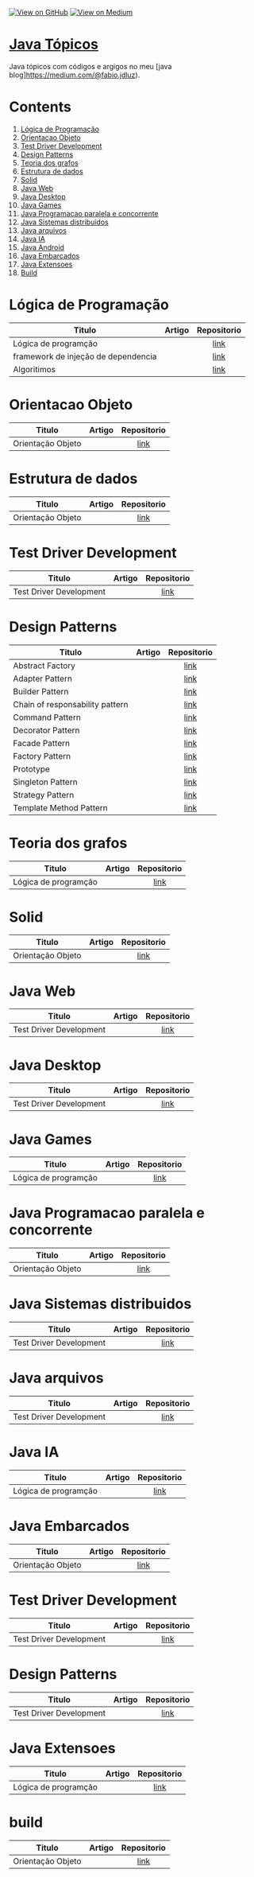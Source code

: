 [![View on GitHub](https://img.shields.io/badge/GitHub-View_on_GitHub-blue?logo=GitHub)](https://github.com/binhojulix/java)  [![View on Medium](https://img.shields.io/badge/Medium-View%20on%20Medium-red?logo=medium)](https://medium.com/@fabio.jdluz) 
# [Java Tópicos](https://github.com/binhojulix/jav)
Java tópicos com códigos e argigos no meu [java blog]https://medium.com/@fabio.jdluz). 



# Contents
1.  [Lógica de Programação](#lógica-de-programação)
2.  [Orientacao Objeto](#orientacão-objeto)
3.  [Test Driver Development](#test-driver-development)
4.  [Design Patterns](#design-patterns)
5.  [Teoria dos grafos](#teoria-dos-grafos)
6.  [Estrutura de dados](#estrutura-de-dados)
7.  [Solid](#solid)
8.  [Java Web](#java-web)
9.  [Java Desktop](#java-desktop)
10. [Java Games](#java-games)
11. [Java Programacao paralela e concorrente](#java-programacao-parelela-e-concorrente)
12. [Java Sistemas distribuidos](#java-sistemas-distribuidos)
13. [Java arquivos](#java-arquivos)
14. [Java IA](#java-ia)
15. [Java Android](#java-ia)
16. [Java Embarcados](#java-embarcados)
17. [Java Extensoes](#java-extensoes)
18. [Build](#build)



# Lógica de Programação 
| Titulo        | Artigo           | Repositorio  |
| ------------- |:-------------:| :-----:|
| Lógica de programção |  | [link](https://github.com/binhojulix/Java/tree/master/logica-de-programacao/logicadeprogramacao) 
| framework de injeção de dependencia |  | [link](https://github.com/binhojulix/Java/tree/master/logica-de-programacao/injecaodedependencia)
| Algoritimos |  | [link](https://github.com/binhojulix/Java/tree/master/logica-de-programacao/algoritimos)

# Orientacao Objeto 
| Titulo        | Artigo           | Repositorio  |
| ------------- |:-------------:| :-----:|
| Orientação Objeto |  | [link](https://github.com/binhojulix/Java/tree/master/orientacao-objeto/orientacaoobjeto) 

# Estrutura de dados
| Titulo        | Artigo           | Repositorio  |
| ------------- |:-------------:| :-----:|
| Orientação Objeto |  | [link](https://github.com/binhojulix/Java/tree/master/orientacao-objeto/orientacaoobjeto) 



# Test Driver Development 
| Titulo        | Artigo           | Repositorio  |
| ------------- |:-------------:| :-----:|
| Test Driver Development |  | [link](https://github.com/binhojulix/Java/tree/master/test-driver-development/testes) 


# Design Patterns
| Titulo        | Artigo           | Repositorio  |
| ------------- |:-------------:| :-----:|
| Abstract Factory |  | [link](https://github.com/binhojulix/Java/tree/master/design-patterns/abstractfactory) 
| Adapter Pattern |  | [link](https://github.com/binhojulix/Java/tree/master/design-patterns/adapterpattern) 
| Builder Pattern |  | [link](https://github.com/binhojulix/Java/tree/master/design-patterns/builderpattern) 
| Chain of responsability pattern |  | [link](https://github.com/binhojulix/Java/tree/master/design-patterns/chainofresponsibilitypattern) 
| Command Pattern |  | [link](https://github.com/binhojulix/Java/tree/master/design-patterns/commandpattern) 
| Decorator Pattern |  | [link](https://github.com/binhojulix/Java/tree/master/design-patterns/decoratorpattern) 
| Facade Pattern |  | [link](https://github.com/binhojulix/Java/tree/master/design-patterns/facadepattern) 
| Factory Pattern |  | [link](https://github.com/binhojulix/Java/tree/master/design-patterns/factorypattern) 
| Prototype|  | [link](https://github.com/binhojulix/Java/tree/master/design-patterns/prototype) 
| Singleton Pattern |  | [link](https://github.com/binhojulix/Java/tree/master/design-patterns/singletonpattern) 
| Strategy Pattern |  | [link](https://github.com/binhojulix/Java/tree/master/design-patterns/strategypattern) 
| Template Method Pattern |  | [link](https://github.com/binhojulix/Java/tree/master/design-patterns/templatemethodpatterns) 


# Teoria dos grafos 
| Titulo        | Artigo           | Repositorio  |
| ------------- |:-------------:| :-----:|
| Lógica de programção |  | [link](https://github.com/binhojulix/Java/tree/master/logica-de-programacao/logicadeprogramacao) 


# Solid 
| Titulo        | Artigo           | Repositorio  |
| ------------- |:-------------:| :-----:|
| Orientação Objeto |  | [link](https://github.com/binhojulix/Java/tree/master/orientacao-objeto/orientacaoobjeto) 


# Java Web
| Titulo        | Artigo           | Repositorio  |
| ------------- |:-------------:| :-----:|
| Test Driver Development |  | [link](https://github.com/binhojulix/Java/tree/master/test-driver-development/testes) 


# Java Desktop
| Titulo        | Artigo           | Repositorio  |
| ------------- |:-------------:| :-----:|
| Test Driver Development |  | [link](https://github.com/binhojulix/Java/tree/master/design-patterns/prototype) 



# Java Games
| Titulo        | Artigo           | Repositorio  |
| ------------- |:-------------:| :-----:|
| Lógica de programção |  | [link](https://github.com/binhojulix/Java/tree/master/logica-de-programacao/logicadeprogramacao) 


# Java Programacao paralela e concorrente 
| Titulo        | Artigo           | Repositorio  |
| ------------- |:-------------:| :-----:|
| Orientação Objeto |  | [link](https://github.com/binhojulix/Java/tree/master/orientacao-objeto/orientacaoobjeto) 


# Java Sistemas distribuidos 
| Titulo        | Artigo           | Repositorio  |
| ------------- |:-------------:| :-----:|
| Test Driver Development |  | [link](https://github.com/binhojulix/Java/tree/master/test-driver-development/testes) 


# Java arquivos
| Titulo        | Artigo           | Repositorio  |
| ------------- |:-------------:| :-----:|
| Test Driver Development |  | [link](https://github.com/binhojulix/Java/tree/master/design-patterns/prototype) 



# Java IA 
| Titulo        | Artigo           | Repositorio  |
| ------------- |:-------------:| :-----:|
| Lógica de programção |  | [link](https://github.com/binhojulix/Java/tree/master/logica-de-programacao/logicadeprogramacao) 


# Java Embarcados 
| Titulo        | Artigo           | Repositorio  |
| ------------- |:-------------:| :-----:|
| Orientação Objeto |  | [link](https://github.com/binhojulix/Java/tree/master/orientacao-objeto/orientacaoobjeto) 


# Test Driver Development 
| Titulo        | Artigo           | Repositorio  |
| ------------- |:-------------:| :-----:|
| Test Driver Development |  | [link](https://github.com/binhojulix/Java/tree/master/test-driver-development/testes) 


# Design Patterns
| Titulo        | Artigo           | Repositorio  |
| ------------- |:-------------:| :-----:|
| Test Driver Development |  | [link](https://github.com/binhojulix/Java/tree/master/design-patterns/prototype) 


# Java Extensoes 
| Titulo        | Artigo           | Repositorio  |
| ------------- |:-------------:| :-----:|
| Lógica de programção |  | [link](https://github.com/binhojulix/Java/tree/master/logica-de-programacao/logicadeprogramacao) 


# build
| Titulo        | Artigo           | Repositorio  |
| ------------- |:-------------:| :-----:|
| Orientação Objeto |  | [link](https://github.com/binhojulix/Java/tree/master/orientacao-objeto/orientacaoobjeto) 
